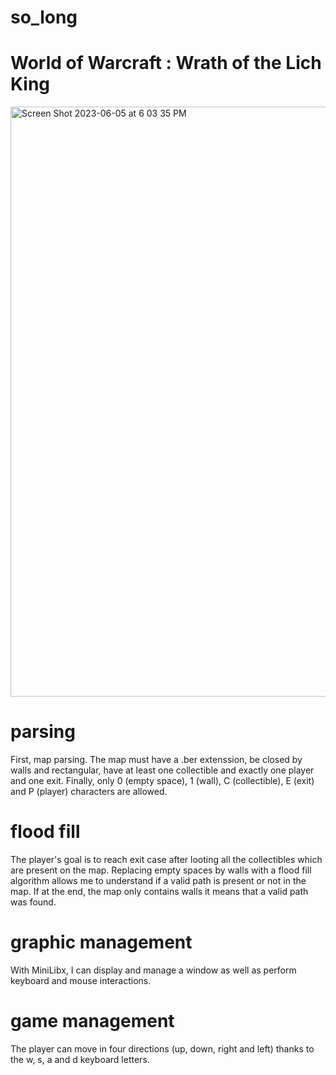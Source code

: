 # so_long
# World of Warcraft : Wrath of the Lich King
<img width="944" alt="Screen Shot 2023-06-05 at 6 03 35 PM" src="https://github.com/gt-serst/so_long/assets/81758850/762d400d-fb83-47c5-b8f0-b1d170a80536">

# parsing
First, map parsing. The map must have a .ber extenssion, be closed by walls and rectangular, have at least one collectible and exactly one player and one exit. Finally, only 0 (empty space), 1 (wall), C (collectible), E (exit) and P (player) characters are allowed.
# flood fill
The player's goal is to reach exit case after looting all the collectibles which are present on the map. Replacing empty spaces by walls with a flood fill algorithm allows me to understand if a valid path is present or not in the map. If at the end, the map only contains walls it means that a valid path was found.
# graphic management
With MiniLibx, I can display and manage a window as well as perform keyboard and mouse interactions.
# game management
The player can move in four directions (up, down, right and left) thanks to the w, s, a and d keyboard letters.
